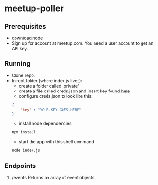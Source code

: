 # meetup-poller

## Prerequisites
- download node
- Sign up for account at meetup.com. You need a user account to get an API key.

## Running
- Clone repo.
- In root folder (where index.js lives):
	- create a folder called 'private'
	- create a file called creds.json and insert key found [here](https://secure.meetup.com/meetup_api/key/)
	- configure creds.json to look like this:
	```json
	{
	    "key" : "YOUR-KEY-GOES-HERE"
	}
	```
	- install node dependencies
	```sh
	npm install
	```
	- start the app with this shell command
	```sh
	node index.js
	```

## Endpoints
1. /events
Returns an array of event objects.
